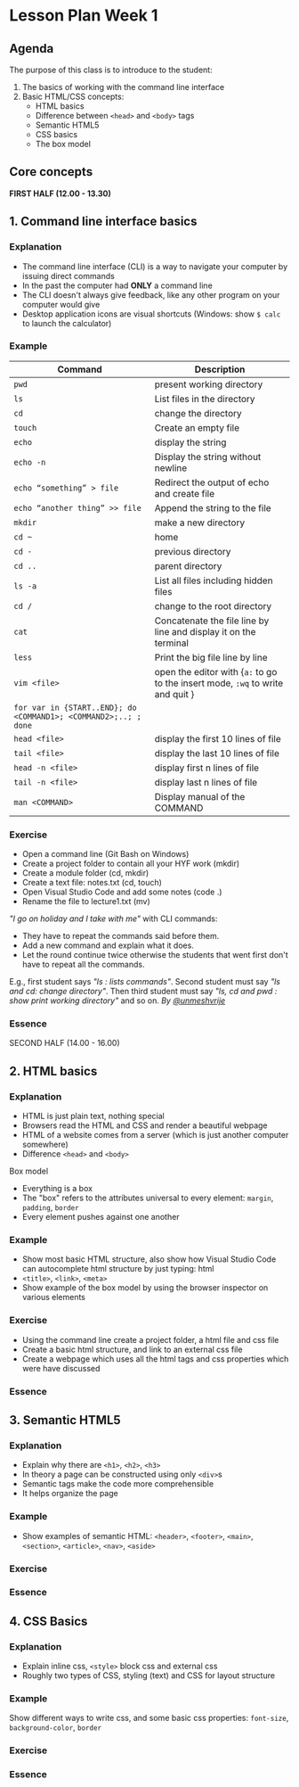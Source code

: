 # Lesson Plan Week 1

## Agenda

The purpose of this class is to introduce to the student:

1. The basics of working with the command line interface
2. Basic HTML/CSS concepts:
    - HTML basics
    - Difference between `<head>` and `<body>` tags
    - Semantic HTML5
    - CSS basics
    - The box model

## Core concepts

**FIRST HALF (12.00 - 13.30)**

## 1. Command line interface basics

### Explanation

-   The command line interface (CLI) is a way to navigate your computer by issuing direct commands
-   In the past the computer had **ONLY** a command line
-   The CLI doesn't always give feedback, like any other program on your computer would give
-   Desktop application icons are visual shortcuts (Windows: show `$ calc` to launch the calculator)

### Example

| Command                                                         | Description                                                                                |
| --------------------------------------------------------------- | ------------------------------------------------------------------------------------------ |
| `pwd`                                                           | present working directory                                                                  |
| `ls`                                                            | List files in the directory                                                                |
| `cd`                                                            | change the directory                                                                       |
| `touch`                                                         | Create an empty file                                                                       |
| `echo`                                                          | display the string                                                                         |
| `echo -n`                                                       | Display the string without newline                                                         |
| `echo “something” > file`                                       | Redirect the output of echo and create file                                                |
| `echo “another thing” >> file`                                  | Append the string to the file                                                              |
| `mkdir`                                                         | make a new directory                                                                       |
| `cd ~`                                                          | home                                                                                       |
| `cd -`                                                          | previous directory                                                                         |
| `cd ..`                                                         | parent directory                                                                           |
| `ls -a`                                                         | List all files including hidden files                                                      |
| `cd /`                                                          | change to the root directory                                                               |
| `cat`                                                           | Concatenate the file line by line and display it on the terminal                           |
| `less`                                                          | Print the big file line by line                                                            |
| `vim <file>`                                                    | open the editor with <file> {`a:` to go to the insert mode, <ESC>`:wq` to write and quit } |
| `for var in {START..END}; do <COMMAND1>; <COMMAND2>;..; ; done` |                                                                                            |
| `head <file>`                                                   | display the first 10 lines of file                                                         |
| `tail <file>`                                                   | display the last 10 lines of file                                                          |
| `head -n <file>`                                                | display first n lines of file                                                              |
| `tail -n <file>`                                                | display last n lines of file                                                               |
| `man <COMMAND>`                                                 | Display manual of the COMMAND                                                              |

### Exercise

-   Open a command line (Git Bash on Windows)
-   Create a project folder to contain all your HYF work (mkdir)
-   Create a module folder (cd, mkdir)
-   Create a text file: notes.txt (cd, touch)
-   Open Visual Studio Code and add some notes (code .)
-   Rename the file to lecture1.txt (mv)

_"I go on holiday and I take with me"_ with CLI commands:

-   They have to repeat the commands said before them.
-   Add a new command and explain what it does.
-   Let the round continue twice otherwise the students that went first don't have to repeat all the commands.

E.g., first student says _"ls : lists commands"_. Second student must say _"ls and cd: change directory"_. Then third student must say _"ls, cd and pwd : show print working directory"_ and so on.
_By [@unmeshvrije](https://github.com/unmeshvrije)_

### Essence

SECOND HALF (14.00 - 16.00)

## 2. HTML basics

### Explanation

-   HTML is just plain text, nothing special
-   Browsers read the HTML and CSS and render a beautiful webpage
-   HTML of a website comes from a server (which is just another computer somewhere)
-   Difference `<head>` and `<body>`

Box model

-   Everything is a box
-   The "box" refers to the attributes universal to every element: `margin`, `padding`, `border`
-   Every element pushes against one another

### Example

-   Show most basic HTML structure, also show how Visual Studio Code can autocomplete html structure by just typing: html
-   `<title>`, `<link>`, `<meta>`
-   Show example of the box model by using the browser inspector on various elements

### Exercise

-   Using the command line create a project folder, a html file and css file
-   Create a basic html structure, and link to an external css file
-   Create a webpage which uses all the html tags and css properties which were have discussed

### Essence

## 3. Semantic HTML5

### Explanation

-   Explain why there are `<h1>`, `<h2>`, `<h3>`
-   In theory a page can be constructed using only `<div>`s
-   Semantic tags make the code more comprehensible
-   It helps organize the page

### Example

-   Show examples of semantic HTML: `<header>`, `<footer>`, `<main>`, `<section>`, `<article>`, `<nav>`, `<aside>`

### Exercise

### Essence

## 4. CSS Basics

### Explanation

-   Explain inline css, `<style>` block css and external css
-   Roughly two types of CSS, styling (text) and CSS for layout structure

### Example

Show different ways to write css, and some basic css properties: `font-size`, `background-color`, `border`

### Exercise

### Essence
